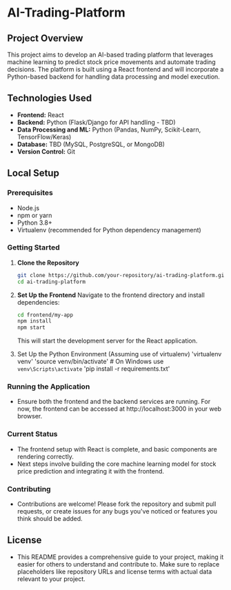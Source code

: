 # AI-Trading-Platform

## Project Overview
This project aims to develop an AI-based trading platform that leverages machine learning to predict stock price movements and automate trading decisions. The platform is built using a React frontend and will incorporate a Python-based backend for handling data processing and model execution.

## Technologies Used
- **Frontend:** React
- **Backend:** Python (Flask/Django for API handling - TBD)
- **Data Processing and ML:** Python (Pandas, NumPy, Scikit-Learn, TensorFlow/Keras)
- **Database:** TBD (MySQL, PostgreSQL, or MongoDB)
- **Version Control:** Git

## Local Setup

### Prerequisites
- Node.js
- npm or yarn
- Python 3.8+
- Virtualenv (recommended for Python dependency management)

### Getting Started
1. **Clone the Repository**
   ```bash
   git clone https://github.com/your-repository/ai-trading-platform.git
   cd ai-trading-platform

2. **Set Up the Frontend**
    Navigate to the frontend directory and install dependencies: 
    ```bash
    cd frontend/my-app
    npm install
    npm start
    ```
    This will start the development server for the React application.

3. Set Up the Python Environment (Assuming use of virtualenv)
    'virtualenv venv'
    'source venv/bin/activate'  # On Windows use `venv\Scripts\activate`
    'pip install -r requirements.txt'

### Running the Application
- Ensure both the frontend and the backend services are running. For now, the frontend can be accessed at http://localhost:3000 in your web browser.

### Current Status
- The frontend setup with React is complete, and basic components are rendering correctly.
- Next steps involve building the core machine learning model for stock price prediction and integrating it with the frontend.

### Contributing
- Contributions are welcome! Please fork the repository and submit pull requests, or create issues for any bugs you've noticed or features you think should be added.

## License
- This README provides a comprehensive guide to your project, making it easier for others to understand and contribute to. Make sure to replace placeholders like repository URLs and license terms with actual data relevant to your project.

